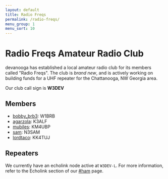 ```yaml
---
layout: default
title: Radio Freqs
permalink: /radio-freqs/
menu_group: 1
menu_sort: 10
---
```


# Radio Freqs Amateur Radio Club
devanooga has established a local amateur radio club for its members called
"Radio Freqs". The club is _brand new_, and is actively working on building
funds for a UHF repeater for the Chattanooga, NW Georgia area.

Our club call sign is __W3DEV__

## Members
- [bobby_brb3](/members/#bobby_brb3): W1BRB
- [agarzola](/members/#agarzola): K3ALF
- [mubiles](/members/#mubiles): KM4UBP
- [sam](/members/#sam): N3SAM
- [lordtaco](/members/#lordtaco): KK4TUJ

## Repeaters
We currently have an echolink node active at `W3DEV-L`. For more information,
refer to the Echolink section of our
[#ham](https://www.devanooga.com/channels/ham/#echolink) page.
